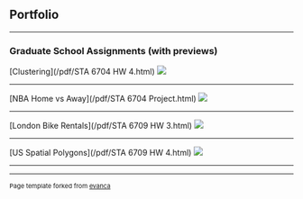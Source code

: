 ## Portfolio

---

### Graduate School Assignments (with previews)

[Clustering](/pdf/STA 6704 HW 4.html)
<img src="images/dummy_thumbnail.jpg?raw=true"/>

---
[NBA Home vs Away](/pdf/STA 6704 Project.html)
<img src="images/dummy_thumbnail.jpg?raw=true"/>

---
[London Bike Rentals](/pdf/STA 6709 HW 3.html)
<img src="images/dummy_thumbnail.jpg?raw=true"/>

---

[US Spatial Polygons](/pdf/STA 6709 HW 4.html)
<img src="images/dummy_thumbnail.jpg?raw=true"/>


---

---
<p style="font-size:11px">Page template forked from <a href="https://github.com/evanca/quick-portfolio">evanca</a></p>
<!-- Remove above link if you don't want to attibute -->
